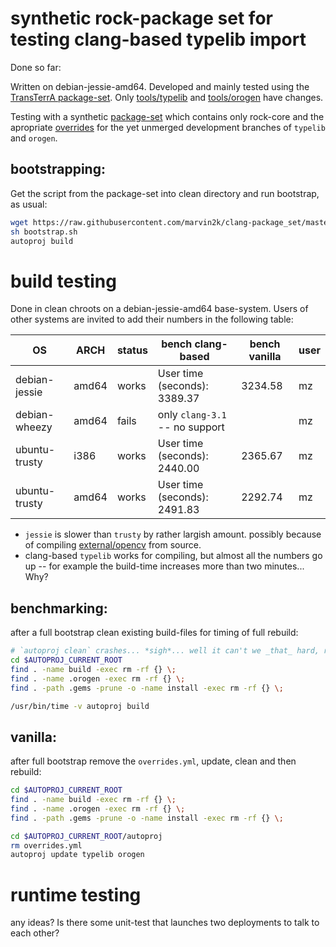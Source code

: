 # synthetic rock-package set for testing clang-based typelib import

Done so far:

Written on debian-jessie-amd64. Developed and mainly tested using the [TransTerrA
package-set](https://git.hb.dfki.de/transterra/package_set). Only
[tools/typelib](https://github.com/jmachowinski/typelib/tree/clang_tlb_import)
and [tools/orogen](https://github.com/marvin2k/orogen/tree/clang_integration)
have changes.

Testing with a synthetic
[package-set](https://github.com/marvin2k/clang-package_set) which contains only
rock-core and the apropriate
[overrides](https://github.com/marvin2k/clang-package_set/blob/master/overrides.yml)
for the yet unmerged development branches of `typelib` and `orogen`.

## bootstrapping:

Get the script from the package-set into clean directory and run bootstrap, as
usual:

```bash
wget https://raw.githubusercontent.com/marvin2k/clang-package_set/master/bootstrap.sh
sh bootstrap.sh
autoproj build
```

# build testing

Done in clean chroots on a debian-jessie-amd64 base-system. Users of other
systems are invited to add their numbers in the following table:

| OS            | ARCH  | status           | bench clang-based              | bench vanilla | user |
|---------------|-------|------------------|--------------------------------|---------------|------|
| debian-jessie | amd64 | works            | User time (seconds): 3389.37   | 3234.58       |  mz  |
| debian-wheezy | amd64 | fails            | only `clang-3.1` -- no support |               |  mz  |
| ubuntu-trusty | i386  | works            | User time (seconds): 2440.00   | 2365.67       |  mz  |
| ubuntu-trusty | amd64 | works            | User time (seconds): 2491.83   | 2292.74       |  mz  |

- `jessie` is slower than `trusty` by rather largish amount. possibly because of
  compiling [external/opencv](https://github.com/rock-core/package_set/blob/master/rock.osdeps#L125)
  from source.
- clang-based `typelib` works for compiling, but almost all the numbers go up --
  for example the build-time increases more than two minutes... Why?

## benchmarking:

after a full bootstrap clean existing build-files for timing of full rebuild:

```bash
# `autoproj clean` crashes... *sigh*... well it can't we _that_ hard, roll our own:
cd $AUTOPROJ_CURRENT_ROOT
find . -name build -exec rm -rf {} \;
find . -name .orogen -exec rm -rf {} \;
find . -path .gems -prune -o -name install -exec rm -rf {} \;

/usr/bin/time -v autoproj build
```

## vanilla:

after full bootstrap remove the `overrides.yml`, update, clean and then rebuild:

```bash
cd $AUTOPROJ_CURRENT_ROOT
find . -name build -exec rm -rf {} \;
find . -name .orogen -exec rm -rf {} \;
find . -path .gems -prune -o -name install -exec rm -rf {} \;

cd $AUTOPROJ_CURRENT_ROOT/autoproj
rm overrides.yml
autoproj update typelib orogen
```

# runtime testing

any ideas? Is there some unit-test that launches two deployments to talk to each
other?
